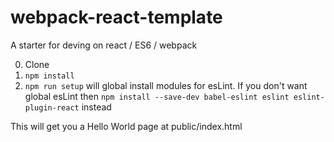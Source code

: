 # webpack-react-template

A starter for deving on react / ES6 / webpack

0. Clone
0. `npm install`
0. `npm run setup` will global install modules for esLint. If you don't want global esLint then `npm install --save-dev babel-eslint eslint eslint-plugin-react` instead

This will get you a Hello World page at public/index.html
